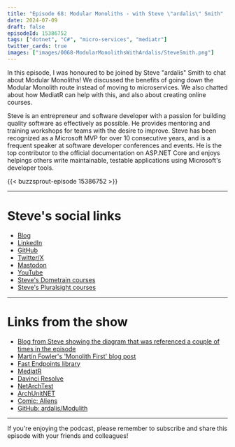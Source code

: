 ```yaml
---
title: "Episode 68: Modular Monoliths - with Steve \"ardalis\" Smith"
date: 2024-07-09
draft: false
episodeId: 15386752
tags: ["dotnet", "C#", "micro-services", "mediatr"]
twitter_cards: true
images: ["images/0068-ModularMonolithsWithArdalis/SteveSmith.png"]
---
```


In this episode, I was honoured to be joined by Steve "ardalis" Smith to chat about Modular Monoliths! We discussed the benefits of going down the Modular Monolith route instead of moving to microservices. We also chatted about how MediatR can help with this, and also about creating online courses.

Steve is an entrepreneur and software developer with a passion for building quality software as effectively as possible. He provides mentoring and training workshops for teams with the desire to improve. Steve has been recognized as a Microsoft MVP for over 10 consecutive years, and is a frequent speaker at software developer conferences and events. He is the top contributor to the official documentation on ASP.NET Core and enjoys helpings others write maintainable, testable applications using Microsoft's developer tools.

{{< buzzsprout-episode 15386752 >}}

---

# Steve's social links

* [Blog](https://ardalis.com/)
* [LinkedIn](https://www.linkedin.com/in/stevenandrewsmith/)
* [GitHub](https://github.com/ardalis)
* [Twitter/X](https://x.com/ardalis)
* [Mastodon](https://fosstodon.org/@ardalis)
* [YouTube](https://www.youtube.com/@Ardalis)
* [Steve's Dometrain courses](https://dometrain.com/author/steve-ardalis-smith/)
* [Steve's Pluralsight courses](https://www.pluralsight.com/authors/steve-smith)

---

# Links from the show

* [Blog from Steve showing the diagram that was referenced a couple of times in the episode](https://ardalis.com/introducing-modular-monoliths-goldilocks-architecture/)
* [Martin Fowler's 'Monolith First' blog post](https://martinfowler.com/bliki/MonolithFirst.html)
* [Fast Endpoints library](https://fast-endpoints.com/)
* [MediatR](https://github.com/jbogard/MediatR)
* [Davinci Resolve](https://www.blackmagicdesign.com/uk/products/davinciresolve)
* [NetArchTest](https://github.com/BenMorris/NetArchTest)
* [ArchUnitNET](https://github.com/TNG/ArchUnitNET)
* [Comic: Aliens](https://x.com/ardalis/status/1808961553351258417)
* [GitHub: ardalis/Modulith](https://github.com/ardalis/modulith)

---

If you're enjoying the podcast, please remember to subscribe and share this episode with your friends and colleagues!
